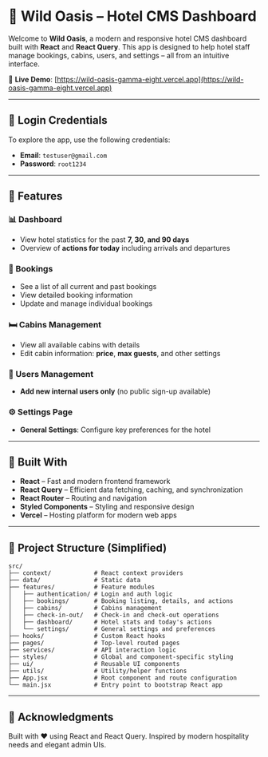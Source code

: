 # 🌲 Wild Oasis – Hotel CMS Dashboard

Welcome to **Wild Oasis**, a modern and responsive hotel CMS dashboard built
with **React** and **React Query**. This app is designed to help hotel staff
manage bookings, cabins, users, and settings – all from an intuitive interface.

🔗 **Live Demo**:
[https://wild-oasis-gamma-eight.vercel.app](https://wild-oasis-gamma-eight.vercel.app)

---

## 🔐 Login Credentials

To explore the app, use the following credentials:

- **Email**: `testuser@gmail.com`
- **Password**: `root1234`

---

## 🚀 Features

### 📊 Dashboard

- View hotel statistics for the past **7, 30, and 90 days**
- Overview of **actions for today** including arrivals and departures

### 📅 Bookings

- See a list of all current and past bookings
- View detailed booking information
- Update and manage individual bookings

### 🛏️ Cabins Management

- View all available cabins with details
- Edit cabin information: **price**, **max guests**, and other settings

### 👥 Users Management

- **Add new internal users only** (no public sign-up available)

### ⚙️ Settings Page

- **General Settings**: Configure key preferences for the hotel

---

## 🧪 Built With

- **React** – Fast and modern frontend framework
- **React Query** – Efficient data fetching, caching, and synchronization
- **React Router** – Routing and navigation
- **Styled Components** – Styling and responsive design
- **Vercel** – Hosting platform for modern web apps

---

## 📂 Project Structure (Simplified)

```
src/
├── context/            # React context providers 
├── data/               # Static data
├── features/           # Feature modules
│   ├── authentication/ # Login and auth logic
│   ├── bookings/       # Booking listing, details, and actions
│   ├── cabins/         # Cabins management 
│   ├── check-in-out/   # Check-in and check-out operations
│   ├── dashboard/      # Hotel stats and today's actions
│   └── settings/       # General settings and preferences
├── hooks/              # Custom React hooks 
├── pages/              # Top-level routed pages 
├── services/           # API interaction logic 
├── styles/             # Global and component-specific styling
├── ui/                 # Reusable UI components 
├── utils/              # Utility/helper functions 
├── App.jsx             # Root component and route configuration
└── main.jsx            # Entry point to bootstrap React app
```

---

## 🙌 Acknowledgments

Built with ❤️ using React and React Query. Inspired by modern hospitality needs
and elegant admin UIs.
